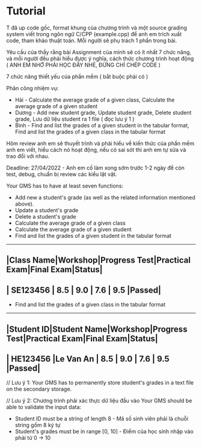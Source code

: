 # Tutorial

T đã up code gốc, format khung của chương trình và một source grading system viết trong ngôn ngữ C/CPP (example.cpp) để anh em trích xuất code, tham khảo thuật toán. Mỗi người sẽ phụ trách 1 phần trong bài.

Yêu cầu của thầy rằng bài Assignment của mình sẽ có ít nhất 7 chức năng, và mỗi người đều phải hiểu được ý nghĩa, cách thức chương trình hoạt động ( ANH EM NHỚ PHẢI HỌC ĐẤY NHÉ, ĐỪNG CHỈ CHÉP CODE )

7 chức năng thiết yếu của phần mềm ( bắt buộc phải có )

Phân công nhiệm vụ: 

* Hải - Calculate the average grade of a given class, Calculate the average grade of a given student
* Dương - Add new student grade, Update student grade, Delete student grade, Lưu dữ liệu student ra 1 file ( đọc lưu ý 1 )
* Bình - Find and list the grades of a given student in the tabular format, Find and list the grades of a given class in the tabular format

Hôm review anh em sẽ thuyết trình và phải hiểu về kiến thức của phần mềm anh em viết, hiểu cách nó hoạt động, nếu có sai sót thì anh em tự sửa và trao đổi với nhau.

Deadline: 27/04/2022 - Anh em cố làm xong sớm trước 1-2 ngày để còn test, debug, chuẩn bị review các kiểu lặt vặt.

Your GMS has to have at least seven functions:
- Add new a student's grade (as well as the related information mentioned above).
- Update a student's grade
- Delete a student's grade
- Calculate the average grade of a given class
- Calculate the average grade of a given student
- Find and list the grades of a given student in the tabular format
 ------------------------------------------------------------------
|Class Name|Workshop|Progress Test|Practical Exam|Final Exam|Status|
 ------------------------------------------------------------------
| SE123456 |   8.5  |    9.0      |      7.6     |   9.5    |Passed|
 ------------------------------------------------------------------
- Find and list the grades of a given class in the tabular format
 -------------------------------------------------------------------------------
|Student ID|Student Name|Workshop|Progress Test|Practical Exam|Final Exam|Status|
 -------------------------------------------------------------------------------
| HE123456 |Le Van An   |   8.5  |    9.0      |      7.6     |   9.5    |Passed|
 -------------------------------------------------------------------------------

// Lưu ý 1: Your GMS has to permanently store student's grades in a text file on the secondary
storage.

// Lưu ý 2: Chương trình phải xác thực dữ liệu đầu vào 
Your GMS should be able to validate the input data:
- Student ID must be a string of length 8 - Mã số sinh viên phải là chuỗi string gồm 8 ký tự
- Student's grades must be in range [0, 10] - Điểm của học sinh nhập vào phải từ 0 -> 10
